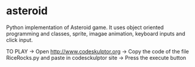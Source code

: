 # asteroid
Python implementation of Asteroid game.
It uses object oriented programming and classes, sprite, imagae animation, keyboard inputs and click input.

TO PLAY
-> Open http://www.codeskulptor.org
-> Copy the code of the file RiceRocks.py and paste in codesckulptor site
-> Press the execute button
